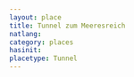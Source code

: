 ```yaml
---
layout: place
title: Tunnel zum Meeresreich
natlang:
category: places
hasinit:
placetype: Tunnel
---
```

